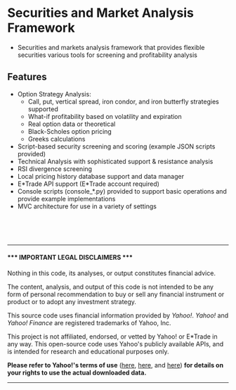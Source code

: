 # Securities and Market Analysis Framework

* Securities and markets analysis framework that provides flexible securities various tools for screening and profitability analysis

## Features
* Option Strategy Analysis:
    - Call, put, vertical spread, iron condor, and iron butterfly strategies supported
    - What-if profitability based on volatility and expiration
    - Real option data or theoretical
    - Black-Scholes option pricing
    - Greeks calculations
* Script-based security screening and scoring (example JSON scripts provided)
* Technical Analysis with sophisticated support & resistance analysis
* RSI divergence screening
* Local pricing history database support and data manager
* E\*Trade API support (E\*Trade account required)
* Console scripts (console_\*.py) provided to support basic operations and provide example implementations
* MVC architecture for use in a variety of settings
<br />
<br />
<br />

---
#### \*\*\* IMPORTANT LEGAL DISCLAIMERS \*\*\*

Nothing in this code, its analyses, or output constitutes financial advice.

The content, analysis, and output of this code is not intended to be any form of personal recommendation to buy or sell any financial instrument or product or to adopt any investment strategy.

This source code uses financial information provided by *Yahoo!*. *Yahoo!* and *Yahoo! Finance* are registered trademarks of Yahoo, Inc.

This project is not affiliated, endorsed, or vetted by Yahoo! or E\*Trade in any way. This open-source code uses Yahoo's publicly available APIs, and is intended for research and educational purposes only.

**Please refer to Yahoo!'s terms of use**
([here](https://policies.yahoo.com/us/en/yahoo/terms/product-atos/apiforydn/index.htm),
[here](https://legal.yahoo.com/us/en/yahoo/terms/otos/index.html), and
[here](https://policies.yahoo.com/us/en/yahoo/terms/index.htm)) **for
details on your rights to use the actual downloaded data.**

---
